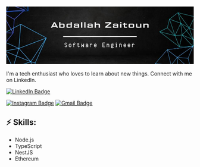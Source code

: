 ![Header image](https://github.com/abdallah3z22/abdallah3z22/blob/main/Assets/WhatsApp%20Image%202025-09-15%20at%2016.06.52_2acadcdc.jpg)
<!-- You can create your own header images using Canva, it has a lot of templates. If you do, use the following link https://www.canva.com/join/celeriac-tread-jellyfish -->
I'm a tech enthusiast who loves to learn about new things. Connect with me on LinkedIn.

[![LinkedIn Badge](https://img.shields.io/badge/-LinkedIn-0077B5?style=flat-square&logo=Linkedin&logoColor=white)](https://www.linkedin.com/in/abdallah-zaitoun-133754348?utm_source=share&utm_campaign=share_via&utm_content=profile&utm_medium=android_app)

[![Instagram Badge](https://img.shields.io/badge/-Instagram-e4405f?style=flat-square&logo=Instagram&logoColor=white&link=https://www.instagram.com/alghayib_3z22?igsh=ZWg1Ym8xazFxem52)](https://www.instagram.com/alghayib_3z22?igsh=ZWg1Ym8xazFxem52)
[![Gmail Badge](https://img.shields.io/badge/-Gmail-d14836?style=flat-square&logo=Gmail&logoColor=white)](mailto:abdallahzaytoon42@gmail.com)
## ⚡ Skills:
- Node.js
- TypeScript
- NestJS
- Ethereum
